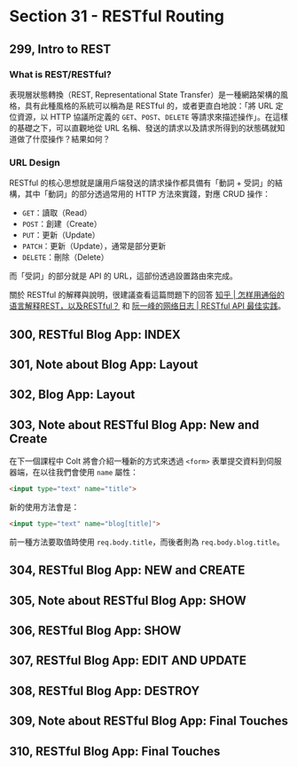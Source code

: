 # Section 31 - RESTful Routing

## 299, Intro to REST

### What is REST/RESTful?

表現層狀態轉換（REST, Representational State Transfer）是一種網路架構的風格，具有此種風格的系統可以稱為是 RESTful 的，或者更直白地說：「將 URL 定位資源，以 HTTP 協議所定義的 `GET`、`POST`、`DELETE` 等請求來描述操作」。在這樣的基礎之下，可以直觀地從 URL 名稱、發送的請求以及請求所得到的狀態碼就知道做了什麼操作？結果如何？

### URL Design

RESTful 的核心思想就是讓用戶端發送的請求操作都具備有「動詞 + 受詞」的結構，其中「動詞」的部分透過常用的 HTTP 方法來實踐，對應 CRUD 操作：

- `GET`：讀取（Read）
- `POST`：創建（Create）
- `PUT`：更新（Update）
- `PATCH`：更新（Update），通常是部分更新
- `DELETE`：刪除（Delete）

而「受詞」的部分就是 API 的 URL，這部份透過設置路由來完成。

關於 RESTful 的解釋與說明，很建議查看這篇問題下的回答 [知乎 | 怎样用通俗的语言解释REST，以及RESTful？](https://www.zhihu.com/question/28557115) 和 [阮一峰的网络日志 | RESTful API 最佳实践](http://www.ruanyifeng.com/blog/2018/10/restful-api-best-practices.html)。

## 300, RESTful Blog App: INDEX

## 301, Note about Blog App: Layout

## 302, Blog App: Layout

## 303, Note about RESTful Blog App: New and Create

在下一個課程中 Colt 將會介紹一種新的方式來透過 `<form>` 表單提交資料到伺服器端，在以往我們會使用 `name` 屬性：

```html
<input type="text" name="title">
```

新的使用方法會是：

```html
<input type="text" name="blog[title]"> 
```

前一種方法要取值時使用 `req.body.title`，而後者則為 `req.body.blog.title`。

## 304, RESTful Blog App: NEW and CREATE

## 305, Note about RESTful Blog App: SHOW

## 306, RESTful Blog App: SHOW

## 307, RESTful Blog App: EDIT AND UPDATE

## 308, RESTful Blog App: DESTROY

## 309, Note about RESTful Blog App: Final Touches

## 310, RESTful Blog App: Final Touches
